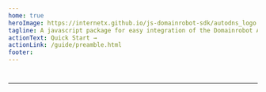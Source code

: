 ```yaml
---
home: true
heroImage: https://internetx.github.io/js-domainrobot-sdk/autodns_logo.svg
tagline: A javascript package for easy integration of the Domainrobot API powered by InterNetX GmbH
actionText: Quick Start →
actionLink: /guide/preamble.html
footer: 
---
```


#

----

<sdk-footer/>
